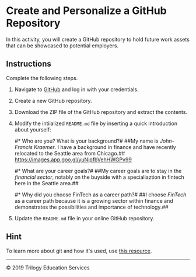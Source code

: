 # Create and Personalize a GitHub Repository

In this activity, you will create a GitHub repository to hold future work assets that can be showcased to potential employers.

## Instructions

Complete the following steps.

1. Navigate to [GitHub](https://www.github.com) and log in with your credentials.

1. Create a new GitHub repository.

1. Download the ZIP file of the GitHub repository and extract the contents.

1. Modify the intiialized `README.md` file by inserting a quick introduction about yourself:

    #* Who are you? What is your background?#
	##My name is *John-Francis Kraemer*.  I have a background in finance and have recently relocated to the Seattle area from Chicago.##
	![]()https://images.app.goo.gl/yuNipfbVehHWGPv99

    #* What are your career goals?#
	##My career goals are to stay in the *financial sector*, notably on the buyside with a specialiaztion in fintech here in the Seattle area.##

    #* Why did you choose FinTech as a career path?#
	##I choose *FinTech* as a career path because it is a growing sector within finance and demonstrates the possibilities and importance of technology.##

1. Update the `README.md` file in your online GitHub repository.

## Hint

To learn more about git and how it's used, use [this resource](https://www.atlassian.com/git/tutorials/what-is-git).

---

© 2019 Trilogy Education Services

